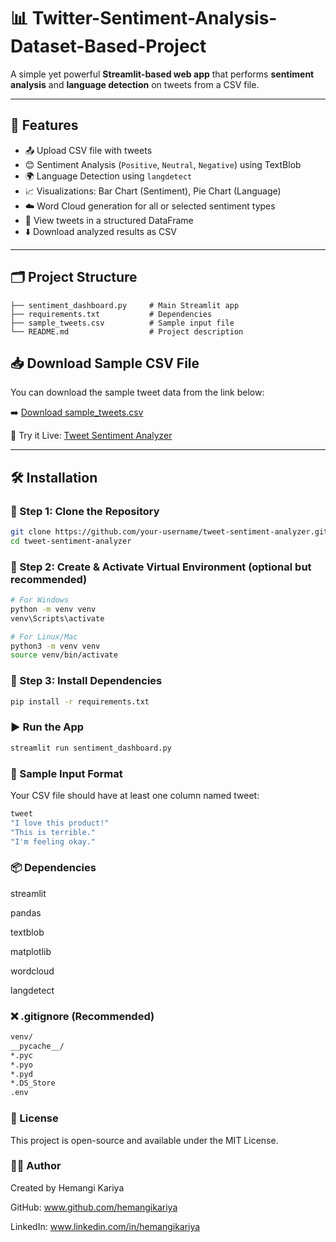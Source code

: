 # 📊 Twitter-Sentiment-Analysis-Dataset-Based-Project

A simple yet powerful **Streamlit-based web app** that performs **sentiment analysis** and **language detection** on tweets from a CSV file.

---

## 🚀 Features

- 📤 Upload CSV file with tweets
- 😊 Sentiment Analysis (`Positive`, `Neutral`, `Negative`) using TextBlob
- 🌍 Language Detection using `langdetect`
- 📈 Visualizations: Bar Chart (Sentiment), Pie Chart (Language)
- ☁️ Word Cloud generation for all or selected sentiment types
- 📄 View tweets in a structured DataFrame
- ⬇️ Download analyzed results as CSV

---

## 🗂️ Project Structure

```
├── sentiment_dashboard.py     # Main Streamlit app
├── requirements.txt           # Dependencies
├── sample_tweets.csv          # Sample input file
└── README.md                  # Project description
```

## 📥 Download Sample CSV File

You can download the sample tweet data from the link below:

➡️ [Download sample_tweets.csv](https://raw.githubusercontent.com/hemangikariya/Twitter-Sentiment-Analysis-Dataset-Based-Project/main/sample_tweets.csv)

🔗 Try it Live: [Tweet Sentiment Analyzer](https://huggingface.co/spaces/hemangikariya/twitter-sentiment-analysis-dataset-based-project)

---

## 🛠️ Installation

### 🔹 Step 1: Clone the Repository

```bash
git clone https://github.com/your-username/tweet-sentiment-analyzer.git
cd tweet-sentiment-analyzer
```
### 🔹 Step 2: Create & Activate Virtual Environment (optional but recommended)

```bash
# For Windows
python -m venv venv
venv\Scripts\activate

# For Linux/Mac
python3 -m venv venv
source venv/bin/activate
```

### 🔹 Step 3: Install Dependencies
```bash
pip install -r requirements.txt
```
### ▶️ Run the App
```bash
streamlit run sentiment_dashboard.py
```

### 📄 Sample Input Format
Your CSV file should have at least one column named tweet:
```bash
tweet
"I love this product!"
"This is terrible."
"I'm feeling okay."
```

### 📦 Dependencies
streamlit

pandas

textblob

matplotlib

wordcloud

langdetect

### ❌ .gitignore (Recommended)
```bash
venv/
__pycache__/
*.pyc
*.pyo
*.pyd
*.DS_Store
.env
```

### 📝 License
This project is open-source and available under the MIT License.

### 🙋‍♀️ Author
Created by Hemangi Kariya

GitHub: www.github.com/hemangikariya

LinkedIn: www.linkedin.com/in/hemangikariya


